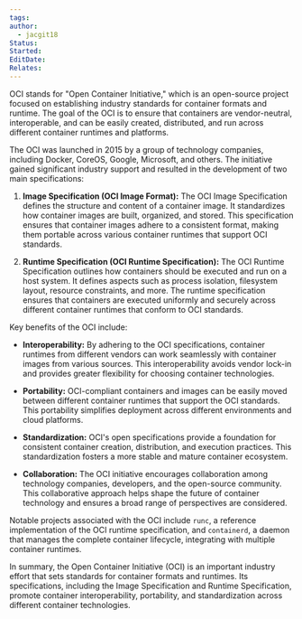 ```yaml
---
tags: 
author:
  - jacgit18
Status: 
Started: 
EditDate: 
Relates:
---
```

OCI stands for "Open Container Initiative," which is an open-source project focused on establishing industry standards for container formats and runtime. The goal of the OCI is to ensure that containers are vendor-neutral, interoperable, and can be easily created, distributed, and run across different container runtimes and platforms.

The OCI was launched in 2015 by a group of technology companies, including Docker, CoreOS, Google, Microsoft, and others. The initiative gained significant industry support and resulted in the development of two main specifications:

1. **Image Specification (OCI Image Format):**
   The OCI Image Specification defines the structure and content of a container image. It standardizes how container images are built, organized, and stored. This specification ensures that container images adhere to a consistent format, making them portable across various container runtimes that support OCI standards.

2. **Runtime Specification (OCI Runtime Specification):**
   The OCI Runtime Specification outlines how containers should be executed and run on a host system. It defines aspects such as process isolation, filesystem layout, resource constraints, and more. The runtime specification ensures that containers are executed uniformly and securely across different container runtimes that conform to OCI standards.

Key benefits of the OCI include:

- **Interoperability:** By adhering to the OCI specifications, container runtimes from different vendors can work seamlessly with container images from various sources. This interoperability avoids vendor lock-in and provides greater flexibility for choosing container technologies.

- **Portability:** OCI-compliant containers and images can be easily moved between different container runtimes that support the OCI standards. This portability simplifies deployment across different environments and cloud platforms.

- **Standardization:** OCI's open specifications provide a foundation for consistent container creation, distribution, and execution practices. This standardization fosters a more stable and mature container ecosystem.

- **Collaboration:** The OCI initiative encourages collaboration among technology companies, developers, and the open-source community. This collaborative approach helps shape the future of container technology and ensures a broad range of perspectives are considered.

Notable projects associated with the OCI include `runc`, a reference implementation of the OCI runtime specification, and `containerd`, a daemon that manages the complete container lifecycle, integrating with multiple container runtimes.

In summary, the Open Container Initiative (OCI) is an important industry effort that sets standards for container formats and runtimes. Its specifications, including the Image Specification and Runtime Specification, promote container interoperability, portability, and standardization across different container technologies.